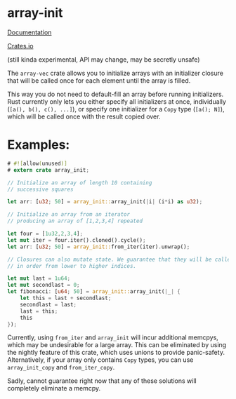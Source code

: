 # array-init

[Documentation](https://docs.rs/array-init)

[Crates.io](https://crates.io/crates/array-init)


(still kinda experimental, API may change, may be secretly unsafe)

The `array-vec` crate allows you to initialize arrays
with an initializer closure that will be called
once for each element until the array is filled.

This way you do not need to default-fill an array
before running initializers. Rust currently only
lets you either specify all initializers at once,
individually (`[a(), b(), c(), ...]`), or specify
one initializer for a `Copy` type (`[a(); N]`),
which will be called once with the result copied over.

# Examples:

```rust
# #![allow(unused)]
# extern crate array_init;

// Initialize an array of length 10 containing
// successive squares

let arr: [u32; 50] = array_init::array_init(|i| (i*i) as u32);

// Initialize an array from an iterator
// producing an array of [1,2,3,4] repeated

let four = [1u32,2,3,4];
let mut iter = four.iter().cloned().cycle();
let arr: [u32; 50] = array_init::from_iter(iter).unwrap();

// Closures can also mutate state. We guarantee that they will be called
// in order from lower to higher indices.

let mut last = 1u64;
let mut secondlast = 0;
let fibonacci: [u64; 50] = array_init::array_init(|_| {
    let this = last + secondlast;
    secondlast = last;
    last = this;
    this
});
```

Currently, using `from_iter` and `array_init` will incur additional
memcpys, which may be undesirable for a large array. This can be eliminated
by using the nightly feature of this crate, which uses unions to provide
panic-safety. Alternatively, if your array only contains `Copy` types,
you can use `array_init_copy` and `from_iter_copy`.

Sadly, cannot guarantee right now that any of these solutions will completely
eliminate a memcpy.
